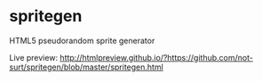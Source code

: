 # spritegen
HTML5 pseudorandom sprite generator

Live preview: http://htmlpreview.github.io/?https://github.com/not-surt/spritegen/blob/master/spritegen.html
